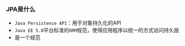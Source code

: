 ### JPA是什么

* `Java Persistence API`：用于对象持久化的API
* `Java EE 5.0`平台标准的`ORM`规范，使得应用程序以统一的方式访问持久层
* 是一个规范